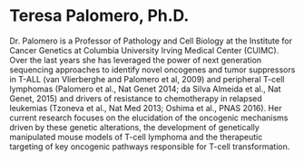 # Teresa Palomero, Ph.D.

<a href="https://twitter.com/teresa_palomero" target="_blank"><i class="bi bi-twitter-x"></i></a>

Dr. Palomero is a Professor of Pathology and Cell Biology at the Institute for
Cancer Genetics at Columbia University Irving Medical Center (CUIMC). Over the
last years she has leveraged the power of next generation sequencing approaches
to identify novel oncogenes and tumor suppressors in T-ALL (van Vlierberghe and
Palomero et al, 2009) and peripheral T-cell lymphomas (Palomero et al., Nat
Genet 2014; da Silva Almeida et al., Nat Genet, 2015) and drivers of resistance
to chemotherapy in relapsed leukemias (Tzoneva et al., Nat Med 2013; Oshima et
al., PNAS 2016). Her current research focuses on the elucidation of the
oncogenic mechanisms driven by these genetic alterations, the development of
genetically manipulated mouse models of T-cell lymphoma and the therapeutic
targeting of key oncogenic pathways responsible for T-cell transformation.

